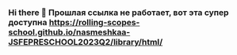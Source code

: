 ### Hi there 👋 Прошлая ссылка не работает, вот эта супер доступна https://rolling-scopes-school.github.io/nasmeshkaa-JSFEPRESCHOOL2023Q2/library/html/

<!--
**Nasmeshkaa/Nasmeshkaa** is a ✨ _special_ ✨ repository because its `README.md` (this file) appears on your GitHub profile.

Here are some ideas to get you started:

- 🔭 I’m currently working on ...
- 🌱 I’m currently learning ...
- 👯 I’m looking to collaborate on ...
- 🤔 I’m looking for help with ...
- 💬 Ask me about ...
- 📫 How to reach me: ...
- 😄 Pronouns: ...
- ⚡ Fun fact: ...
-->
